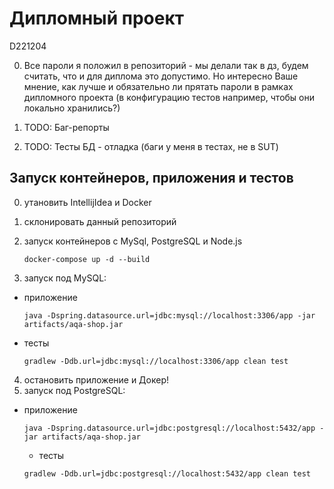 # Дипломный проект

D221204


0) Все пароли я положил в репозиторий - мы делали так в дз, будем считать, что и для диплома это допустимо. Но интересно Ваше мнение, как лучше и обязательно ли прятать пароли в рамках дипломного проекта (в конфигурацию тестов например, чтобы они локально хранились?)

1) TODO: Баг-репорты

2) TODO: Тесты БД - отладка (баги у меня в тестах, не в SUT)

## Запуск контейнеров, приложения и тестов
0) утановить IntellijIdea и Docker 
1) склонировать данный репозиторий
2) запуск контейнеров с MySql, PostgreSQL и Node.js

   ``` docker-compose up -d --build ```
3) запуск под MySQL:
* приложение
   ```
   java -Dspring.datasource.url=jdbc:mysql://localhost:3306/app -jar artifacts/aqa-shop.jar
   ```
* тесты
   ```
   gradlew -Ddb.url=jdbc:mysql://localhost:3306/app clean test   
   ```
4) остановить приложение и Докер!
5) запуск под PostgreSQL:
* приложение
   ```
   java -Dspring.datasource.url=jdbc:postgresql://localhost:5432/app -jar artifacts/aqa-shop.jar
   ```
  * тесты
   ```
   gradlew -Ddb.url=jdbc:postgresql://localhost:5432/app clean test
   ```